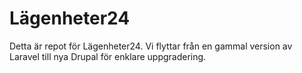 # Lägenheter24
Detta är repot för Lägenheter24. Vi flyttar från en gammal version av Laravel till nya Drupal för enklare uppgradering.